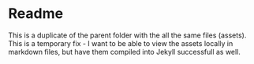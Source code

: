 # Readme

This is a duplicate of the parent folder with the all the same files (assets).  This is a temporary fix - I want to be able to view the assets locally in markdown files, but have them compiled into Jekyll successfull as well.

